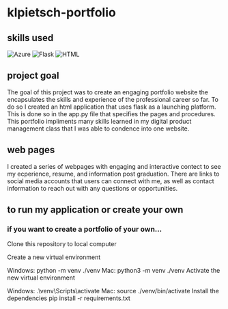 # klpietsch-portfolio

## skills used
![Azure](https://img.shields.io/badge/Microsoft_Azure-0089D6?style=for-the-badge&logo=microsoft-azure&logoColor=white)
![Flask](https://img.shields.io/badge/Flask-2.0+-green?style=for-the-badge&logo=flask&logoColor=white)
![HTML](https://img.shields.io/badge/HTML-5-orange?style=for-the-badge&logo=html5&logoColor=white)

## project goal
The goal of this project was to create an engaging portfolio website the encapsulates the skills and experience of the professional career so far. To do so I created an html application that uses flask as a launching platform. This is done so in the app.py file that specifies the pages and procedures. This portfolio impliments many skills learned in my digital product management class that I was able to condence into one website.

## web pages
I created a series of webpages with engaging and interactive contect to see my ecperience, resume, and information post graduation. There are links to social media accounts that users can connect with me, as well as contact information to reach out with any questions or opportunities.

## to run my application or create your own
### if you want to create a portfolio of your own...

Clone this repository to local computer

Create a new virtual environment

Windows: python -m venv ./venv
Mac: python3 -m venv ./venv
Activate the new virtual environment

Windows: .\venv\Scripts\activate
Mac: source ./venv/bin/activate
Install the dependencies pip install -r requirements.txt

 
